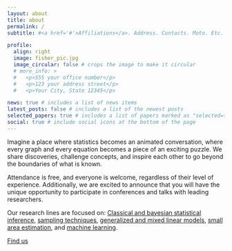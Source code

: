 ```yaml
---
layout: about
title: about
permalink: /
subtitle: #<a href='#'>Affiliations</a>. Address. Contacts. Moto. Etc.

profile:
  align: right
  image: fisher_pic.jpg
  image_circular: false # crops the image to make it circular
  # more_info: >
  #   <p>555 your office number</p>
  #   <p>123 your address street</p>
  #   <p>Your City, State 12345</p>

news: true # includes a list of news items
latest_posts: false # includes a list of the newest posts
selected_papers: true # includes a list of papers marked as "selected={true}"
social: true # include social icons at the bottom of the page
---
```


Imagine a place where statistics becomes an animated conversation, where every graph and every equation becomes a piece of an exciting puzzle. We share discoveries, challenge concepts, and inspire each other to go beyond the boundaries of what is known.

Attendance is free, and everyone is welcome, regardless of their level of experience. Additionally, we are excited to announce that you will have the unique opportunity to participate in conferences and talks with leading researchers.

Our research lines are focused on: [Classical and bayesian statistical inference](https://www.youtube.com/watch?v=r76oDIvwETI), [sampling techniques](https://www.youtube.com/watch?v=9PaR1TsvnJs), [generalized and mixed linear models](https://www.youtube.com/watch?v=n8Nj64FyjSo), [small area estimation](https://www.youtube.com/watch?v=G2U7jVzHlzc&t=4629s), and [machine learning](https://www.youtube.com/watch?v=ukzFI9rgwfU).


[Find us](https://www.google.com/maps/place/Facultad+de+Ciencias+Matem%C3%A1ticas/@40.4494573,-3.7442893,15z/data=!3m2!4b1!5s0xd4228344c8eed65:0xc5734db33a171a9f!4m6!3m5!1s0xd42283448dd5227:0x2ec4a86e26462d8b!8m2!3d40.4494588!4d-3.7258568!16)